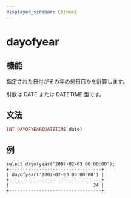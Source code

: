 ```yaml
---
displayed_sidebar: Chinese
---
```


# dayofyear

## 機能

指定された日付がその年の何日目かを計算します。

引数は DATE または DATETIME 型です。

## 文法

```Haskell
INT DAYOFYEAR(DATETIME date)
```

## 例

```Plain Text
select dayofyear('2007-02-03 00:00:00');
+----------------------------------+
| dayofyear('2007-02-03 00:00:00') |
+----------------------------------+
|                               34 |
+----------------------------------+
```
